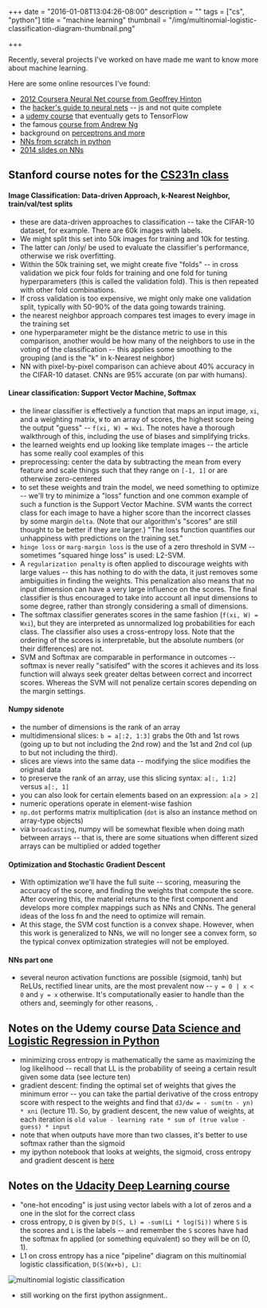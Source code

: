 +++
date = "2016-01-08T13:04:26-08:00"
description = ""
tags = ["cs", "python"]
title = "machine learning"
thumbnail = "/img/multinomial-logistic-classification-diagram-thumbnail.png"

+++

Recently, several projects I've worked on have made me want to know more about machine learning.

<!--more-->

Here are some online resources I've found:

* [2012 Coursera Neural Net course from Geoffrey Hinton](https://class.coursera.org/neuralnets-2012-001)
* the [hacker's guide to neural nets](http://karpathy.github.io/neuralnets/) --
js and not quite complete
* a [udemy course](https://www.udemy.com/data-science-deep-learning-in-python/#/) that eventually gets to TensorFlow
* the famous [course from Andrew Ng](https://www.coursera.org/learn/machine-learning/home/week/1)
* background on [perceptrons and more](http://neuralnetworksanddeeplearning.com/chap1.html)
* [NNs from scratch in python](http://www.wildml.com/2015/09/implementing-a-neural-network-from-scratch/)
* [2014 slides on NNs](https://goo.gl/IDCXnI)


## Stanford course notes for the [CS231n class](http://cs231n.github.io/)

#### Image Classification: Data-driven Approach, k-Nearest Neighbor, train/val/test splits

* these are data-driven approaches to classification --
take the CIFAR-10 dataset, for example.
There are 60k images with labels.
* We might split this set into 50k images for training and 10k for testing.
* The latter can /only/ be used to evaluate the classifier's performance,
otherwise we risk overfitting.
* Within the 50k training set, we might create five "folds" --
in cross validation we pick four folds for training and one fold for tuning hyperparameters
(this is called the validation fold).
This is then repeated with other fold combinations.
* If cross validation is too expensive, we might only make one validation split,
typically with 50-90% of the data going towards training.
* the nearest neighbor approach compares test images to every image in the training set
* one hyperparameter might be the distance metric to use in this comparison,
another would be how many of the neighbors to use in the voting of the classification --
this applies some smoothing to the grouping (and is the "k" in k-Nearest neighbor)
* NN with pixel-by-pixel comparison can achieve about 40% accuracy in the CIFAR-10 dataset.
CNNs are 95% accurate (on par with humans).


#### Linear classification: Support Vector Machine, Softmax

* the linear classifier is effectively a function that
maps an input image, `xi`, and a weighting matrix, `W`
to an array of scores, the highest score being the output "guess" -- `f(xi, W) = Wxi`.
The notes have a thorough walkthrough of this, including the use of biases and simplifying tricks.
* the learned weights end up looking like template images --
the article has some really cool examples of this
* preprocessing: center the data by subtracting the mean from every feature
and scale things such that they range on `[-1, 1]` or are otherwise zero-centered
* to set these weights and train the model, we need something to optimize --
we'll try to minimize a "loss" function and one common example of such a function
is the Support Vector Machine.  SVM wants the correct class for each image
to have a higher score than the incorrect classes by some margin `delta`.
(Note that our algorithm's "scores" are still thought to be better if they are larger.)
"The loss function quantifies our unhappiness with predictions on the training set."
* `hinge loss` or `marg-margin loss` is the use of a zero threshold in SVM --
sometimes "squared hinge loss" is used: L2-SVM.
* A `regularization penalty` is often applied to discourage weights with large values --
this has nothing to do with the data, it just removes some ambiguities in finding the weights.
This penalization also means that no input dimension can have a very large influence on the scores.
The final classifier is thus encouraged to take into account all input dimensions to some degree,
rather than strongly considering a small of dimensions.
* The softmax classifier generates scores in the same fashion (`f(xi, W) = Wxi`),
but they are interpreted as unnormalized log probabilities for each class.
The classifier also uses a cross-entropy loss.
Note that the ordering of the scores is interpretable,
but the absolute numbers (or their differences) are not.
* SVM and Softmax are comparable in performance in outcomes --
softmax is never really "satisifed" with the scores it achieves
and its loss function will always seek greater deltas between correct and incorrect scores.
Whereas the SVM will not penalize certain scores depending on the margin settings.


#### Numpy sidenote

* the number of dimensions is the rank of an array
* multidimensional slices: `b = a[:2, 1:3]`
grabs the 0th and 1st rows (going up to but not including the 2nd row)
and the 1st and 2nd col (up to but not including the third).
* slices are views into the same data -- modifying the slice modifies the original data
* to preserve the rank of an array, use this slicing syntax: `a[:, 1:2]` versus `a[:, 1]`
* you can also look for certain elements based on an expression: `a[a > 2]`
* numeric operations operate in element-wise fashion
* `np.dot` performs matrix multiplication (`dot` is also an instance method on array-type objects)
* via `broadcasting`, numpy will be somewhat flexible when doing math between arrays --
that is, there are some situations when different sized arrays can be multiplied or added together


#### Optimization and Stochastic Gradient Descent

* With optimization we'll have the full suite -- scoring, measuring the accuracy of the score,
and finding the weights that compute the score.
After covering this, the material returns to the first component
and develops more complex mappings such as NNs and CNNs.
The general ideas of the loss fn and the need to optimize will remain.
* At this stage, the SVM cost function is a convex shape.
However, when this work is generalized to NNs, we will no longer see a convex form,
so the typical convex optimization strategies will not be employed.


#### NNs part one

* several neuron activation functions are possible (sigmoid, tanh)
but ReLUs, rectified linear units, are the most prevalent now --
`y = 0 | x < 0` and `y = x` otherwise.
It's computationally easier to handle than the others and,
seemingly for other reasons,  .


## Notes on the Udemy course [Data Science and Logistic Regression in Python](https://www.udemy.com/data-science-logistic-regression-in-python)

* minimizing cross entropy is mathematically the same as maximizing the log likelihood --
recall that LL is the probability of seeing a certain result given some data
(see lecture ten)
* gradient descent: finding the optimal set of weights that gives the minimum error --
you can take the partial derivative of the cross entropy score with respect to the weights
and find that `dJ/dw = - sum(tn - yn) * xni` (lecture 11).
So, by gradient descent, the new value of weights, at each iteration
is `old value - learning rate * sum of (true value - guess) * input`
* note that when outputs have more than two classes,
it's better to use softmax rather than the sigmoid
* my ipython notebook that looks at weights, the sigmoid, cross entropy and gradient descent
is [here](https://gist.github.com/yosemitebandit/75c3ca7a988ac7aee38c)


## Notes on the [Udacity Deep Learning course](https://www.udacity.com/course/deep-learning--ud730)

* "one-hot encoding" is just using vector labels with a lot of zeros
and a one in the slot for the correct class
* cross entropy, `D` is given by `D(S, L) = -sum(Li * log(Si))`
where `S` is the scores and `L` is the labels --
and remember the `S` scores have had the softmax fn applied (or something equivalent)
so they will be on (0, 1).
* L1 on cross entropy has a nice "pipeline" diagram on this multinomial logistic classification,
`D(S(Wx+b), L)`:

![multinomial logistic classification](/img/multinomial-logistic-classification-diagram.png)

* still working on the first ipython assignment..
